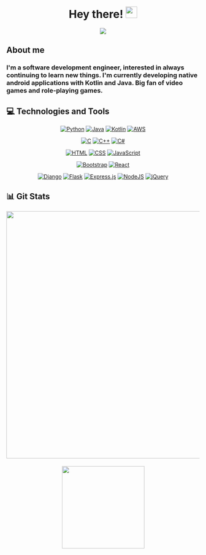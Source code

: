 <div align="center">
<h1>Hey there! <img src="https://raw.githubusercontent.com/MartinHeinz/MartinHeinz/master/wave.gif" width="30px"></h1>
<a href="https://www.linkedin.com/in/albertogarrido94/"> <img src=https://img.shields.io/badge/LinkedIn-0077B5?style=for-the-badge&logo=linkedin&logoColor=white> </a>
</div>

<h2>About me</h3>
<h3>I'm a software development engineer, interested in always continuing to learn new things. I'm currently developing native android applications with Kotlin and Java. Big fan of video games and role-playing games.</h3>

<h2>💻 Technologies and Tools</h2>
<div align="center">

[![Python](https://img.shields.io/badge/Python-3776AB?logo=python&logoColor=fff)](#)
[![Java](https://img.shields.io/badge/Java-%23ED8B00.svg?logo=openjdk&logoColor=white)](#) 
[![Kotlin](https://img.shields.io/badge/Kotlin-%237F52FF.svg?logo=kotlin&logoColor=white)](#)
[![AWS](https://img.shields.io/badge/AWS-%23FF9900.svg?logo=amazon-web-services&logoColor=white)](#)

[![C](https://img.shields.io/badge/C-00599C?logo=c&logoColor=white)](#)
[![C++](https://img.shields.io/badge/C++-%2300599C.svg?logo=c%2B%2B&logoColor=white)](#)
[![C#](https://custom-icon-badges.demolab.com/badge/C%23-%23239120.svg?logo=cshrp&logoColor=white)](#)

[![HTML](https://img.shields.io/badge/HTML-%23E34F26.svg?logo=html5&logoColor=white)](#)
[![CSS](https://img.shields.io/badge/CSS-1572B6?logo=css3&logoColor=fff)](#)
[![JavaScript](https://img.shields.io/badge/JavaScript-F7DF1E?logo=javascript&logoColor=000)](#)

[![Bootstrap](https://img.shields.io/badge/Bootstrap-7952B3?logo=bootstrap&logoColor=fff)](#)
[![React](https://img.shields.io/badge/React-%2320232a.svg?logo=react&logoColor=%2361DAFB)](#)

[![Django](https://img.shields.io/badge/Django-%23092E20.svg?logo=django&logoColor=white)](#)
[![Flask](https://img.shields.io/badge/Flask-000?logo=flask&logoColor=fff)](#)
[![Express.js](https://img.shields.io/badge/Express.js-%23404d59.svg?logo=express&logoColor=%2361DAFB)](#)
[![NodeJS](https://img.shields.io/badge/Node.js-6DA55F?logo=node.js&logoColor=white)](#)
[![jQuery](https://img.shields.io/badge/jQuery-0769AD?logo=jquery&logoColor=fff)](#)

</div>

<h2>📊 Git Stats</h2>
<div align="center">
  <img height="645em" src="https://github-readme-stats.vercel.app/api/top-langs/?username=AlbertRG&layout=donut-vertical&theme=ocean_dark&hide_border=true&&langs_count=8&hide=cython,roff,xslt&exclude_repo=Easywash-Web" />
</div>
<div>
  <img height="20em"/>
</div>
<div align="center">
  <img height="215em" src="https://github-readme-stats.vercel.app/api?username=AlbertRG&show_icons=true&hide_border=true&&count_private=true&include_all_commits=true&theme=ocean_dark&custom_title=GitHub&nbsp;Stats" />
</div>
